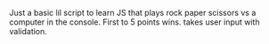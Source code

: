 Just a basic lil script to learn JS that plays rock paper scissors vs a computer in the console. First to 5 points wins.
takes user input with validation.
